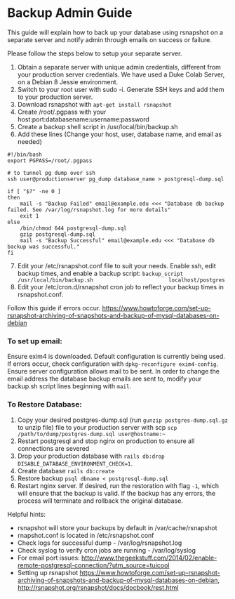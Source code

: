 # Backup Admin Guide

This guide will explain how to back up your database using rsnapshot on a separate server and notify admin through emails on success or failure.

Please follow the steps below to setup your separate server.
1. Obtain a separate server with unique admin credentials, different from your production server credentials. We have used a Duke Colab Server, on a Debian 8 Jessie environment.
2. Switch to your root user with sudo -i. Generate SSH keys and add them to your production server.
3. Download rsnapshot with `apt-get install rsnapshot`
4. Create /root/.pgpass with your host:port:databasename:username:password
5. Create a backup shell script in /usr/local/bin/backup.sh
6. Add these lines (Change your host, user, database name, and email as needed)
```
#!/bin/bash                                                                                                                                         
export PGPASS=/root/.pgpass

# to tunnel pg dump over ssh
ssh user@productionserver pg_dump database_name > postgresql-dump.sql

if [ "$?" -ne 0 ]
then
    mail -s "Backup Failed" email@example.edu <<< "Database db backup failed. See /var/log/rsnapshot.log for more details"
    exit 1
else
    /bin/chmod 644 postgresql-dump.sql
    gzip postgresql-dump.sql
    mail -s "Backup Successful" email@example.edu <<< "Database db backup was successful."
fi
```
7. Edit your /etc/rsnapshot.conf file to suit your needs. Enable ssh, edit backup times, and enable a backup script:
`backup_script		/usr/local/bin/backup.sh						localhost/postgres`
8. Edit your /etc/cron.d/rsnapshot cron job to reflect your backup times in rsnapshot.conf.

Follow this guide if errors occur. https://www.howtoforge.com/set-up-rsnapshot-archiving-of-snapshots-and-backup-of-mysql-databases-on-debian

### To set up email:
Ensure exim4 is downloaded. Default configuration is currently being used. If errors occur, check configuration with
`dpkg-reconfigure exim4-config`. Ensure server configuration allows mail to be sent. 
In order to change the email address the database backup emails are sent to, modify your backup.sh script lines beginning with `mail`.


### To Restore Database:
1. Copy your desired postgres-dump.sql (run `gunzip postgres-dump.sql.gz` to unzip file) file to your production server with scp `scp /path/to/dump/postgres-dump.sql user@hostname:~`
2. Restart postgresql and stop nginx on production to ensure all connections are severed
3. Drop your production database with `rails db:drop DISABLE_DATABASE_ENVIRONMENT_CHECK=1`.
4. Create database `rails db:create`
5. Restore backup `psql dbname < postgresql-dump.sql`
6. Restart nginx server. 
If desired, run the restoration with flag `-1`, which will ensure that the backup is valid. If the backup has any errors, the process will terminate and rollback the original database.

Helpful hints:
- rsnapshot will store your backups by default in /var/cache/rsnapshot
- rnapshot.conf is located in /etc/rsnapshot.conf
- Check logs for successful dump - /var/log/rsnapshot.log
- Check syslog to verify cron jobs are running - /var/log/syslog
- For email port issues: http://www.thegeekstuff.com/2014/02/enable-remote-postgresql-connection/?utm_source=tuicool
- Setting up rsnapshot https://www.howtoforge.com/set-up-rsnapshot-archiving-of-snapshots-and-backup-of-mysql-databases-on-debian, http://rsnapshot.org/rsnapshot/docs/docbook/rest.html
